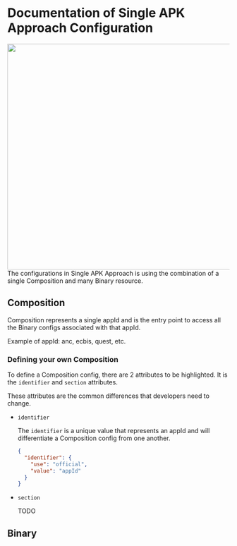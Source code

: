 # Documentation of Single APK Approach Configuration
<img src="https://user-images.githubusercontent.com/62053304/169209957-e59780e8-4e68-49fc-8167-a247d696d09b.jpg" width="512">
The configurations in Single APK Approach is using the combination of a single Composition and many Binary resource.

## Composition
Composition represents a single appId and is the entry point to access all the Binary configs associated with that appId.

Example of appId: anc, ecbis, quest, etc.

### Defining your own Composition
To define a Composition config, there are 2 attributes to be highlighted. It is the `identifier` and `section` attributes.

These attributes are the common differences that developers need to change.

* `identifier`

   The `identifier` is a unique value that represents an appId and will differentiate a Composition config from one another.
   ```json
   {
     "identifier": {
       "use": "official",
       "value": "appId"
     }
   }
   ```

* `section`

   TODO

## Binary

